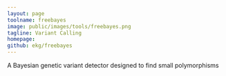 ```yaml
---
layout: page
toolname: freebayes
image: public/images/tools/freebayes.png
tagline: Variant Calling
homepage: 
github: ekg/freebayes
---
```


A Bayesian genetic variant detector designed to find small polymorphisms